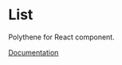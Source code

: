 # List

Polythene for React component.

[Documentation](https://github.com/ArthurClemens/polythene/tree/master/docs/components/react/list.md)
